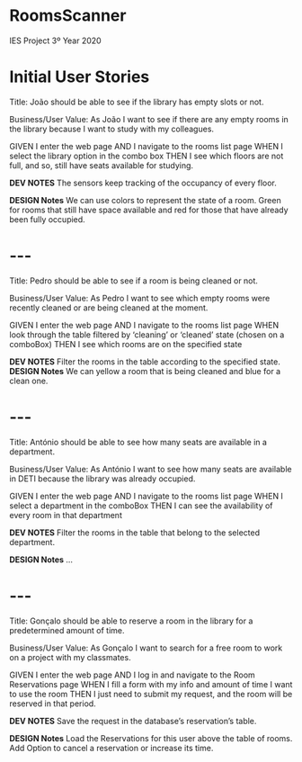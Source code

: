 # RoomsScanner
IES Project 3º Year 2020

# Initial User Stories
Title: João should be able to see if the library has empty slots or not.

Business/User Value: As João I want to see if there are any empty rooms in the library because I want to study with my colleagues.

GIVEN I enter the web page
AND I navigate to the rooms list page
WHEN I select the library option in the combo box
THEN I see which floors are not full, and so, still have seats available for studying.

**DEV NOTES**
The sensors keep tracking of the occupancy of every floor.

**DESIGN Notes**
We can use colors to represent the state of a room. Green for rooms that still have space available and red for those that have already been fully occupied.

# ---

Title: Pedro should be able to see if a room is being cleaned or not.

Business/User Value: As Pedro I want to see which empty rooms were recently cleaned or are being cleaned at the moment.

GIVEN I enter the web page
AND I navigate to the rooms list page
WHEN look through the table filtered by ‘cleaning’ or ‘cleaned’ state (chosen on a comboBox)
THEN I see which rooms are on the specified state

**DEV NOTES**
Filter the rooms in the table according to the specified state.
**DESIGN Notes**
We can yellow a room that is being cleaned and blue for a clean one.

# ---

Title: António should be able to see how many seats are available in a department.

Business/User Value: As António I want to see how many seats are available in DETI because the library was already occupied.

GIVEN I enter the web page
AND I navigate to the rooms list page 
WHEN I select a department in the comboBox
THEN I can see the availability of every room in that department 

**DEV NOTES**
Filter the rooms in the table that belong to the selected department.

**DESIGN Notes**
…

# ---

Title: Gonçalo should be able to reserve a room in the library for a predetermined amount of time.

Business/User Value: As Gonçalo I want to search for a free room to work on a project with my classmates.

GIVEN I enter the web page
AND I log in and navigate to the Room Reservations page
WHEN I fill a form with my info and amount of time I want to use the room
THEN I just need to submit my request, and the room will be reserved in that period.

**DEV NOTES**
Save the request in the database’s reservation’s table.

**DESIGN Notes**
Load the Reservations for this user above the table of rooms.
Add Option to cancel a reservation or increase its time.




